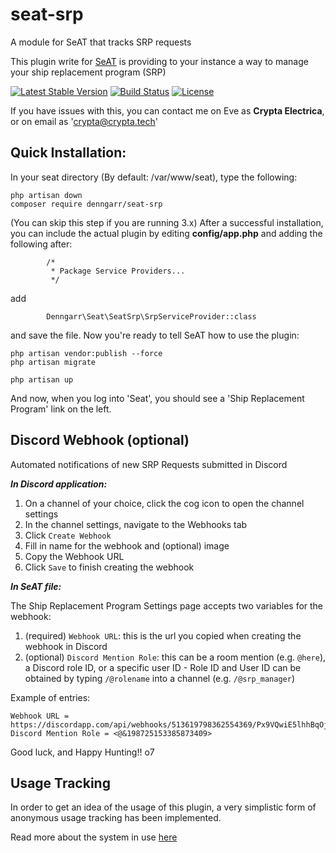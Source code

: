 # seat-srp
A module for SeAT that tracks SRP requests

This plugin write for [SeAT](https://github.com/eveseat/seat) is providing to your instance a way to manage your ship replacement program (SRP)

[![Latest Stable Version](https://img.shields.io/packagist/v/denngarr/seat-srp.svg?style=flat-square)]()
[![Build Status](https://img.shields.io/travis/dysath/seat-srp.svg?style=flat-square)](https://travis-ci.org/dysath/seat-srp)
[![License](https://img.shields.io/badge/license-GPLv2-blue.svg?style=flat-square)](https://raw.githubusercontent.com/dysath/seat-srp/master/LICENSE)

If you have issues with this, you can contact me on Eve as **Crypta Electrica**, or on email as 'crypta@crypta.tech'

## Quick Installation:

In your seat directory (By default:  /var/www/seat), type the following:

```
php artisan down
composer require denngarr/seat-srp
```

(You can skip this step if you are running 3.x)
After a successful installation, you can include the actual plugin by editing **config/app.php** and adding the following after:

```
        /*
         * Package Service Providers...
         */
```
add
```
        Denngarr\Seat\SeatSrp\SrpServiceProvider::class
```

and save the file.  Now you're ready to tell SeAT how to use the plugin:

```
php artisan vendor:publish --force
php artisan migrate

php artisan up
```

And now, when you log into 'Seat', you should see a 'Ship Replacement Program' link on the left.

## Discord Webhook (optional)

Automated notifications of new SRP Requests submitted in Discord

***In Discord application:***

1. On a channel of your choice, click the cog icon to open the channel settings
2. In the channel settings, navigate to the Webhooks tab
3. Click `Create Webhook`
4. Fill in name for the webhook and (optional) image
5. Copy the Webhook URL
6. Click `Save` to finish creating the webhook

***In SeAT file:***

The Ship Replacement Program Settings page accepts two variables for the webhook:

1. (required) `Webhook URL`: this is the url you copied when creating the webhook in Discord
2. (optional) `Discord Mention Role`: this can be a room mention (e.g. `@here`), a Discord role ID, or a specific user ID
        - Role ID and User ID can be obtained by typing `/@rolename` into a channel (e.g. `/@srp_manager`) 


Example of entries:

```
Webhook URL = https://discordapp.com/api/webhooks/513619798362554369/Px9VQwiE5lhhBqOjW7rFBuLmLzMimwcklC2kIDJhQ9hLcDzCRPCkbI0LgWq6YwIbFtuk
Discord Mention Role = <@&198725153385873409>
```


Good luck, and Happy Hunting!!  o7


## Usage Tracking

In order to get an idea of the usage of this plugin, a very simplistic form of anonymous usage tracking has been implemented.

Read more about the system in use [here](https://github.com/Crypta-Eve/snoopy)
